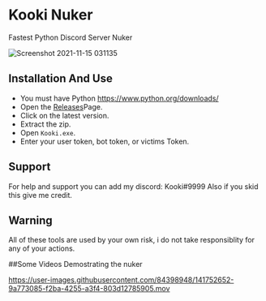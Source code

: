 # Kooki Nuker
Fastest Python Discord Server Nuker

![Screenshot 2021-11-15 031135](https://user-images.githubusercontent.com/84398948/141747343-c65023f4-5fe1-48d2-be37-77f25a5d0367.png)

## Installation And Use
- You must have Python https://www.python.org/downloads/
- Open the [Releases](https://github.com/kookiKW/KookiNuker.git)Page.
- Click on the latest version.
- Extract the zip.
- Open `Kooki.exe`.
- Enter your user token, bot token, or victims Token.

## Support
For help and support you can add my discord: Kooki#9999
Also if you skid this give me credit.

## Warning
All of these tools are used by your own risk, i do not take responsiblity for any of your actions.

##Some Videos Demostrating the nuker



https://user-images.githubusercontent.com/84398948/141752652-9a773085-f2ba-4255-a3f4-803d12785905.mov

